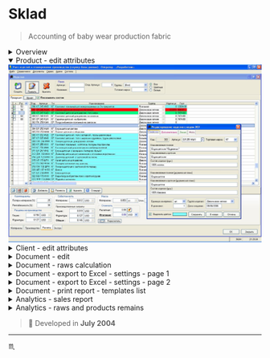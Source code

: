 # Sklad #

> Accounting of baby wear production fabric

<details>
  <summary>Overview</summary>
  <div align="center">
    <img max-width="720px" max-height="477px" src="assets/img/sklad-001-main-window.png" />
  </div>
</details>

<details open>
  <summary>Product - edit attributes</summary>
  <div align="center">
    <img max-width="720px" max-height="477px" src="assets/img/sklad-002-products-edit-001.jpg" />
  </div>
</details>

<details>
  <summary>Client - edit attributes</summary>
  <div align="center">
    <img max-width="720px" max-height="477px" src="assets/img/sklad-003-clients-edit-001.jpg" />
  </div>
</details>

<details>
  <summary>Document - edit</summary>
  <div align="center">
    <img max-width="720px" max-height="477px" src="assets/img/sklad-004-document-edit-001.jpg" />
  </div>
</details>

<details>
  <summary>Document - raws calculation</summary>
  <div align="center">
    <img max-width="720px" max-height="477px" src="assets/img/sklad-005-cut-planning.jpg" />
  </div>
</details>

<details>
  <summary>Document - export to Excel - settings - page 1</summary>
  <div align="center">
    <img max-width="720px" max-height="477px" src="assets/img/sklad-006-document-export-excel-settings-page-1.jpg" />
  </div>
</details>

<details>
  <summary>Document - export to Excel - settings - page 2</summary>
  <div align="center">
    <img max-width="720px" max-height="477px" src="assets/img/sklad-007-document-export-excel-settings-page-2.jpg" />
  </div>
</details>

<details>
  <summary>Document - print report - templates list</summary>
  <div align="center">
    <img max-width="720px" max-height="477px" src="assets/img/sklad-008-document-print-reports-list.jpg" />
  </div>
</details>

<details>
  <summary>Analytics - sales report</summary>
  <div align="center">
    <img max-width="720px" max-height="477px" src="assets/img/sklad-009-sales-analytics.jpg" />
  </div>
</details>

<details>
  <summary>Analytics - raws and products remains</summary>
  <div align="center">
    <img max-width="720px" max-height="477px" src="assets/img/sklad-010-remains-analytics.jpg" />
  </div>
</details>

> :calendar: Developed in **July 2004**

---

:scorpius:
